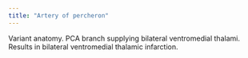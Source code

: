 ```yaml
---
title: "Artery of percheron"
---
```

Variant anatomy. PCA branch supplying bilateral ventromedial thalami. Results in bilateral ventromedial thalamic infarction.

